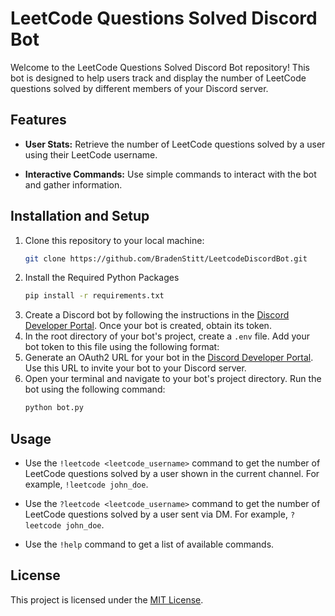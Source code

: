 # LeetCode Questions Solved Discord Bot

Welcome to the LeetCode Questions Solved Discord Bot repository! This bot is designed to help users track and display the number of LeetCode questions solved by different members of your Discord server.

## Features

- **User Stats:** Retrieve the number of LeetCode questions solved by a user using their LeetCode username.

- **Interactive Commands:** Use simple commands to interact with the bot and gather information.

## Installation and Setup

1. Clone this repository to your local machine:
   ```sh
   git clone https://github.com/BradenStitt/LeetcodeDiscordBot.git
2. Install the Required Python Packages
   ```sh
   pip install -r requirements.txt
3. Create a Discord bot by following the instructions in the [Discord Developer Portal](https://discord.com/developers/applications). Once your bot is created, obtain its token.
4. In the root directory of your bot's project, create a `.env` file. Add your bot token to this file using the following format:
5. Generate an OAuth2 URL for your bot in the [Discord Developer Portal](https://discord.com/developers/applications). Use this URL to invite your bot to your Discord server.
6. Open your terminal and navigate to your bot's project directory. Run the bot using the following command:
   ```sh
   python bot.py

## Usage

- Use the `!leetcode <leetcode_username>` command to get the number of LeetCode questions solved by a user shown in the current channel. For example, `!leetcode john_doe`.
   
- Use the `?leetcode <leetcode_username>` command to get the number of LeetCode questions solved by a user sent via DM. For example, `?leetcode john_doe`.

- Use the `!help` command to get a list of available commands.

## License

This project is licensed under the [MIT License](LICENSE).
